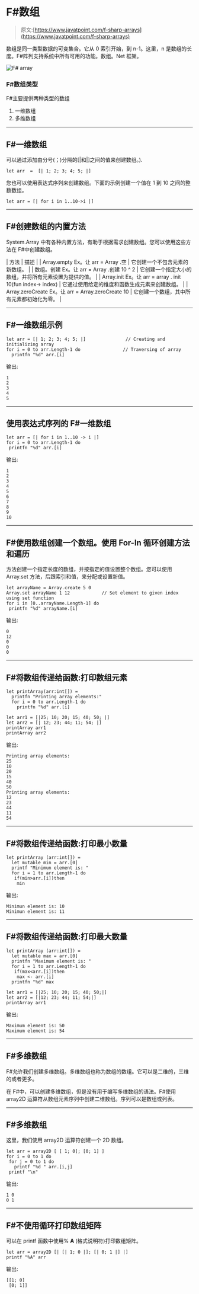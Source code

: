 # F#数组

> 原文:[https://www.javatpoint.com/f-sharp-arrays](https://www.javatpoint.com/f-sharp-arrays)

数组是同一类型数据的可变集合。它从 0 索引开始，到 n-1。这里，n 是数组的长度。F#阵列支持系统中所有可用的功能。数组。Net 框架。

![F# array](../Images/cca609abba73bdaa26a3bf9a7a19727e.png)

### F#数组类型

F#主要提供两种类型的数组

1.  一维数组
2.  多维数组

* * *

## F#一维数组

可以通过添加由分号(；)分隔的[|和|]之间的值来创建数组。).

```
let arr  =  [| 1; 2; 3; 4; 5; |]

```

您也可以使用表达式序列来创建数组。下面的示例创建一个值在 1 到 10 之间的整数数组。

```
let arr = [| for i in 1..10->i |]

```

* * *

## F#创建数组的内置方法

System.Array 中有各种内置方法，有助于根据需求创建数组。您可以使用这些方法在 F#中创建数组。

| 方法 | 描述 |
| Array.empty Ex。让 arr = Array .空 | 它创建一个不包含元素的新数组。 |
| 数组。创建 Ex。让 arr = Array .创建 10 ^ 2 | 它创建一个指定大小的数组，并将所有元素设置为提供的值。 |
| Array.init Ex。让 arr = array . init 10(fun index-> index) | 它通过使用给定的维度和函数生成元素来创建数组。 |
| Array.zeroCreate Ex。让 arr = Array.zeroCreate 10 | 它创建一个数组，其中所有元素都初始化为零。 |

* * *

## F#一维数组示例

```
let arr = [| 1; 2; 3; 4; 5; |]               // Creating and initializing array
for i = 0 to arr.Length-1 do           		// Traversing of array
  printfn "%d" arr.[i]

```

输出:

```
1
2
3
4
5

```

* * *

## 使用表达式序列的 F#一维数组

```
let arr = [| for i in 1..10 -> i |]
for i = 0 to arr.Length-1 do  		
 printfn "%d" arr.[i]

```

输出:

```
1
2
3
4
5
6
7
8
9
10

```

* * *

## F#使用数组创建一个数组。使用 For-In 循环创建方法和遍历

方法创建一个指定长度的数组，并按指定的值设置整个数组。您可以使用 Array.set 方法，后跟索引和值，来分配或设置新值。

```
let arrayName = Array.create 5 0
Array.set arrayName 1 12      		// Set element to given index using set function
for i in [0..arrayName.Length-1] do
 printfn "%d" arrayName.[i]

```

输出:

```
0
12
0
0
0

```

* * *

## F#将数组传递给函数:打印数组元素

```
let printArray(arr:int[]) =
  printfn "Printing array elements:"
  for i = 0 to arr.Length-1 do
    printfn "%d" arr.[i]

let arr1 = [|25; 10; 20; 15; 40; 50; |]  
let arr2 = [| 12; 23; 44; 11; 54; |] 
printArray arr1
printArray arr2

```

输出:

```
Printing array elements:
25
10
20
15
40
50
Printing array elements:
12
23
44
11
54

```

* * *

## F#将数组传递给函数:打印最小数量

```
let printArray (arr:int[]) =
  let mutable min = arr.[0]
  printf "Minimun element is: "
  for i = 1 to arr.Length-1 do
   if(min>arr.[i])then
    min 
```

输出:

```
Minimun element is: 10
Minimun element is: 11

```

* * *

## F#将数组传递给函数:打印最大数量

```
let printArray (arr:int[]) =
  let mutable max = arr.[0]
  printfn "Maximum element is: "
  for i = 1 to arr.Length-1 do
   if(max<arr.[i])then
    max <- arr.[i]
  printfn "%d" max  

let arr1 = [|25; 10; 20; 15; 40; 50;|]
let arr2 = [|12; 23; 44; 11; 54;|]
printArray arr1

```

输出:

```
Maximum element is: 50
Maximum element is: 54

```

* * *

## F#多维数组

F#允许我们创建多维数组。多维数组也称为数组的数组。它可以是二维的，三维的或者更多。

在 F#中，可以创建多维数组，但是没有用于编写多维数组的语法。F#使用 array2D 运算符从数组元素序列中创建二维数组。序列可以是数组或列表。

* * *

## F#多维数组

这里，我们使用 array2D 运算符创建一个 2D 数组。

```
let arr = array2D [ [ 1; 0]; [0; 1] ]
for i = 0 to 1 do
 for j = 0 to 1 do
   printf "%d " arr.[i,j]
 printf "\n"

```

输出:

```
1 0
0 1

```

* * *

## F#不使用循环打印数组矩阵

可以在 printf 函数中使用% **A** (格式说明符)打印数组矩阵。

```
let arr = array2D [| [| 1; 0 |]; [| 0; 1 |] |]
printf "%A" arr

```

输出:

```
[[1; 0]
 [0; 1]]

```